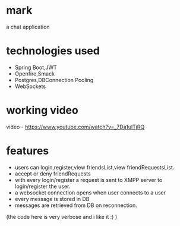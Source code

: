 # mark
a chat application
# technologies used
- Spring Boot,JWT
- Openfire,Smack
- Postgres,DBConnection Pooling
- WebSockets
# working video
video - https://www.youtube.com/watch?v=_7Da1ulTjRQ
# features
- users can login,register,view friendsList,view friendRequestsList.
- accept or deny friendRequests
- with every login/register a request is sent to XMPP server to login/register the user.
- a websocket connection opens when user connects to a user
- every message is stored in DB
- messages are retrieved from DB on reconnection.

(the code here is very verbose and i like it :) )

